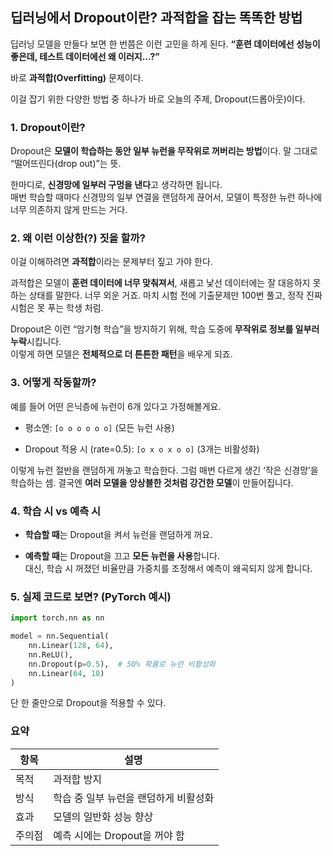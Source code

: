 ## 딥러닝에서 Dropout이란? 과적합을 잡는 똑똑한 방법

딥러닝 모델을 만들다 보면 한 번쯤은 이런 고민을 하게 된다.
**“훈련 데이터에선 성능이 좋은데, 테스트 데이터에선 왜 이러지…?”**  

바로 **과적합(Overfitting)** 문제이다.

이걸 잡기 위한 다양한 방법 중 하나가 바로 오늘의 주제, Dropout(드롭아웃)이다.

### 1. Dropout이란?

Dropout은 **모델이 학습하는 동안 일부 뉴런을 무작위로 꺼버리는 방법**이다.
말 그대로 “떨어뜨린다(drop out)”는 뜻.

한마디로, **신경망에 일부러 구멍을 낸다**고 생각하면 됩니다.  
매번 학습할 때마다 신경망의 일부 연결을 랜덤하게 끊어서, 모델이 특정한 뉴런 하나에 너무 의존하지 않게 만드는 거다.


### 2. 왜 이런 이상한(?) 짓을 할까?

이걸 이해하려면 **과적합**이라는 문제부터 짚고 가야 한다.

과적합은 모델이 **훈련 데이터에 너무 맞춰져서**, 새롭고 낯선 데이터에는 잘 대응하지 못하는 상태를 말한다.
너무 외운 거죠. 마치 시험 전에 기출문제만 100번 풀고, 정작 진짜 시험은 못 푸는 학생 처럼.

Dropout은 이런 “암기형 학습”을 방지하기 위해, 학습 도중에 **무작위로 정보를 일부러 누락**시킵니다.  
이렇게 하면 모델은 **전체적으로 더 튼튼한 패턴**을 배우게 되죠.


### 3. 어떻게 작동할까?

예를 들어 어떤 은닉층에 뉴런이 6개 있다고 가정해볼게요.

- 평소엔: `[o o o o o o]` (모든 뉴런 사용)
    
- Dropout 적용 시 (rate=0.5): `[o x o x o o]` (3개는 비활성화)

이렇게 뉴런 절반을 랜덤하게 꺼놓고 학습한다.
그럼 매번 다르게 생긴 ‘작은 신경망’을 학습하는 셈.
결국엔 **여러 모델을 앙상블한 것처럼 강건한 모델**이 만들어집니다.


### 4. 학습 시 vs 예측 시

- **학습할 때**는 Dropout을 켜서 뉴런을 랜덤하게 꺼요.
    
- **예측할 때**는 Dropout을 끄고 **모든 뉴런을 사용**합니다.  
    대신, 학습 시 꺼졌던 비율만큼 가중치를 조정해서 예측이 왜곡되지 않게 합니다.


### 5. 실제 코드로 보면? (PyTorch 예시)

```python
import torch.nn as nn

model = nn.Sequential(
    nn.Linear(128, 64),
    nn.ReLU(),
    nn.Dropout(p=0.5),  # 50% 확률로 뉴런 비활성화
    nn.Linear(64, 10)
)
```

단 한 줄만으로 Dropout을 적용할 수 있다.

### 요약

| 항목  | 설명                    |
| --- | --------------------- |
| 목적  | 과적합 방지                |
| 방식  | 학습 중 일부 뉴런을 랜덤하게 비활성화 |
| 효과  | 모델의 일반화 성능 향상         |
| 주의점 | 예측 시에는 Dropout을 꺼야 함  |
